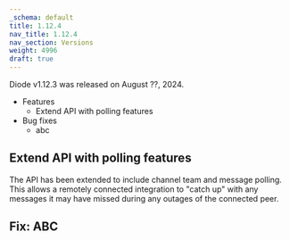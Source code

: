 ```yaml
---
_schema: default
title: 1.12.4
nav_title: 1.12.4
nav_section: Versions
weight: 4996
draft: true
---
```

Diode v1.12.3 was released on August ??, 2024.

* Features
  * Extend API with polling features
* Bug fixes
  * abc

## Extend API with polling features

The API has been extended to include channel team and message polling. This allows a remotely connected integration to "catch up" with any messages it may have missed during any outages of the connected peer.

## Fix: ABC

&nbsp;